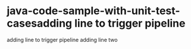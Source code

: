 # java-code-sample-with-unit-test-casesadding line to trigger pipeline
adding line to trigger pipeline
adding line two
